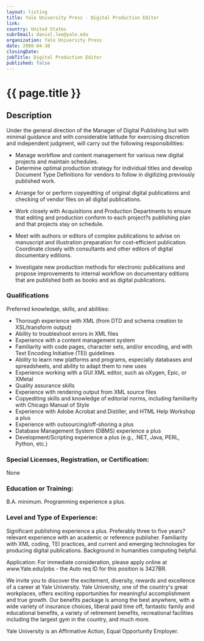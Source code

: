 ```yaml
---
layout: listing
title: Yale University Press - Digital Production Editor
link:
country: United States
subrEmail: daniel.lee@yale.edu
organization: Yale University Press 
date: 2008-04-30
closingDate: 
jobTitle: Digital Production Editor
published: false
---
```



# {{ page.title }}

## Description





<p>
Under the general direction of the Manager of Digital Publishing but
with minimal guidance and with considerable latitude for exercising
discretion and independent judgment, will carry out the following
responsibilities:
</p>
<ul>
<li>
Manage workflow and content management for various new digital
projects and maintain schedules.
</li>
<li>
Determine optimal production strategy for individual titles and
develop Document Type Definitions for vendors to follow in digitizing
previously published work.
</li>
<li>

Arrange for or perform copyediting of original digital publications
and checking of vendor files on all digital publications.
</li>
<li>

Work closely with Acquisitions and Production Departments to ensure
that editing and production conform to each project?s publishing plan
and that projects stay on schedule.
</li>
<li>

Meet with authors or editors of complex publications to advise on
manuscript and illustration preparation for cost-efficient
publication. Coordinate closely with consultants and other editors of
digital documentary editions.
</li>
<li>

Investigate new production methods for electronic publications and
propose improvements to internal workflow on documentary editions
that are published both as books and as digital publications.
</li>
</ul>



<h3>Qualifications</h3>
<p>

Preferred knowledge, skills, and abilities:
<ul>

<li>Thorough experience with XML (from DTD and schema creation to
XSL/transform output)
</li>
<li>
Ability to troubleshoot errors in XML files

</li>
<li>Experience with a content management system

</li>
<li> Familiarity with code pages, character sets, and/or encoding, and
with Text Encoding Initiative (TEI) guidelines

</li>
<li>Ability to learn new platforms and programs, especially databases
and spreadsheets, and ability to adapt them to new uses

</li>
<li>Experience working with a GUI XML editor, such as oXygen, Epic, or XMetal

</li>
<li>Quality assurance skills

</li>
<li> Experience with rendering output from XML source files

</li>
<li>Copyediting skills and knowledge of editorial norms, including
familiarity with Chicago Manual of Style

</li>
<li> Experience with Adobe Acrobat and Distiller, and HTML Help Workshop a plus

</li>
<li>Experience with outsourcing/off-shoring a plus

</li>
<li>Database Management System (DBMS) experience a plus

</li>
<li>Development/Scripting experience a plus (e.g., .NET, Java, PERL,
Python, etc.)
</li>
</ul>
</p>

<h3>Special Licenses, Registration, or Certification:</h3>

None

<h3>Education or Training:</h3>

B.A. minimum. Programming experience a plus.

<h3>Level and Type of Experience:</h3>

<p>Significant publishing experience a plus. Preferably three to five
years? relevant experience with an academic or reference publisher.
Familiarity with XML coding, TEI practices, and current and emerging
technologies for producing digital publications. Background in
humanities computing helpful.
</p>



<p>Application: For immediate consideration, please apply online at
www.Yale.edu/jobs - the Auto req ID for this position is 3427BR.
</p>
<p>
We invite you to discover the excitement, diversity, rewards and
excellence of a career at Yale University. Yale University, one of
the country's great workplaces, offers exciting opportunities for
meaningful accomplishment and true growth. Our benefits package is
among the best anywhere, with a wide variety of insurance choices,
liberal paid time off, fantastic family and educational benefits, a
variety of retirement benefits, recreational facilities including the
largest gym in the country, and much more.
</p>
<p>

Yale University is an Affirmative Action, Equal Opportunity Employer.
</p>

